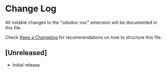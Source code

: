 # Change Log

All notable changes to the "ododoc-vsc" extension will be documented in this file.

Check [Keep a Changelog](http://keepachangelog.com/) for recommendations on how to structure this file.

## [Unreleased]

- Initial release
